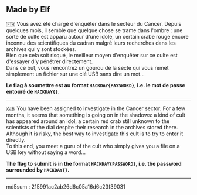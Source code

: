 Made by Elf 
--------------------------------------------------------------------------------------------------------------

🇫🇷 Vous avez été chargé d'enquêter dans le secteur du Cancer. Depuis quelques mois, il semble que quelque chose se trame dans l'ombre : une sorte de culte est apparu autour d'une idole, un certain crabe rouge encore inconnu des scientifiques du cadran malgré leurs recherches dans les archives qui y sont stockées. \
Bien que cela soit risqué, le meilleur moyen d'enquêter sur ce culte est d'essayer d'y pénétrer directement. \
Dans ce but, vous rencontrez un gourou de la secte qui vous remet simplement un fichier sur une clé USB sans dire un mot...

**Le flag à soumettre est au format `HACKDAY{PASSWORD}`, i.e. le mot de passe entouré de `HACKDAY{}`.**

--------------------------------------------------------------------------------------------------------------
🇬🇧 You have been assigned to investigate in the Cancer sector. For a few months, it seems that something is going on in the shadows: a kind of cult has appeared around an idol, a certain red crab still unknown to the scientists of the dial despite their research in the archives stored there. \
Although it is risky, the best way to investigate this cult is to try to enter it directly. \
To this end, you meet a guru of the cult who simply gives you a file on a USB key without saying a word...

**The flag to submit is in the format `HACKDAY{PASSWORD}`, i.e. the password surrounded by `HACKDAY{}`.**

--------------------------------------------------------------------------------------------------------------
md5sum : 215991ac2ab26d6c05a16d6c23f39031